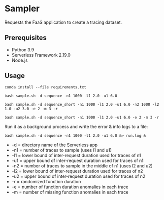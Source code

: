 # Sampler

Requests the FaaS application to create a tracing dataset.

## Prerequisites

* Python 3.9
* Serverless Framework 2.19.0
* Node.js

## Usage

`conda install --file requirements.txt`

`bash sample.sh -d sequence -n1 1000 -l1 2.0 -u1 6.0`

`bash sample.sh -d sequence_short -n1 1000 -l1 2.0 -u1 6.0 -n2 1000 -l2 1.0 -u2 3.0 -e 2 -m 3 -r`

`bash sample.sh -d sequence_short -n1 1000 -l1 2.0 -u1 6.0 -e 2 -m 3 -r`

Run it as a background process and write the error & info logs to a file:

`bash sample.sh -d sequence -n1 1000 -l1 2.0 -u1 6.0 &> run.log &`

* -d = directory name of the Serverless app
* -n1 = number of traces to sample (uses l1 and u1)
* -l1 = lower bound of inter-request duration used for traces of n1
* -u1 = upper bound of inter-request duration used for traces of n1
* -n2 = number of traces to sample in the middle of n1 (uses l2 and u2)
* -l2 = lower bound of inter-request duration used for traces of n2
* -u2 = upper bound of inter-request duration used for traces of n2
* -r = randomized function duration
* -e = number of function duration anomalies in each trace
* -m = number of missing function anomalies in each trace
